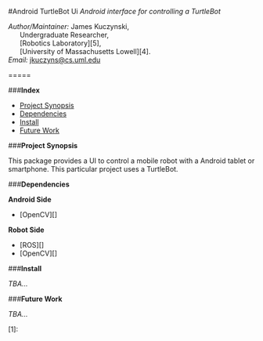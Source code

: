 #Android TurtleBot Ui
*Android interface for controlling a TurtleBot*

*Author/Maintainer:* James Kuczynski,  
&nbsp;&nbsp;&nbsp;&nbsp;&nbsp;&nbsp;Undergraduate Researcher,  
&nbsp;&nbsp;&nbsp;&nbsp;&nbsp;&nbsp;[Robotics Laboratory][5],  
&nbsp;&nbsp;&nbsp;&nbsp;&nbsp;&nbsp;[University of Massachusetts Lowell][4].  
*Email:* jkuczyns@cs.uml.edu

=====


###**Index**

- [Project Synopsis](#project-synopsis)
- [Dependencies](#dependencies)
- [Install](#install)
- [Future Work](#future-work)


###**Project Synopsis**

This package provides a UI to control a mobile robot with a Android tablet or smartphone.  This particular project uses a TurtleBot.


###**Dependencies**

**Android Side**
- [OpenCV][]

**Robot Side**
- [ROS][]
- [OpenCV][]

###**Install**

*TBA...*


###**Future Work**

*TBA...*

[1]:
